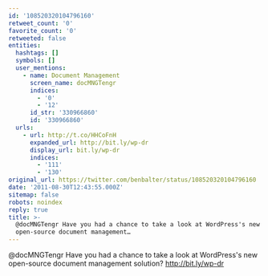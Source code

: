 ```yaml
---
id: '108520320104796160'
retweet_count: '0'
favorite_count: '0'
retweeted: false
entities:
  hashtags: []
  symbols: []
  user_mentions:
    - name: Document Management
      screen_name: docMNGTengr
      indices:
        - '0'
        - '12'
      id_str: '330966860'
      id: '330966860'
  urls:
    - url: http://t.co/HHCoFnH
      expanded_url: http://bit.ly/wp-dr
      display_url: bit.ly/wp-dr
      indices:
        - '111'
        - '130'
original_url: https://twitter.com/benbalter/status/108520320104796160
date: '2011-08-30T12:43:55.000Z'
sitemap: false
robots: noindex
reply: true
title: >-
  @docMNGTengr Have you had a chance to take a look at WordPress's new
  open-source document management…
---
```


@docMNGTengr Have you had a chance to take a look at WordPress's new open-source document management solution? http://bit.ly/wp-dr